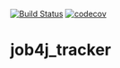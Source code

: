 [![Build Status](https://travis-ci.org/Haliz/job4j_tracker.svg?branch=master)](https://travis-ci.org/Haliz/job4j_tracker)
[![codecov](https://codecov.io/gh/Haliz/job4j_tracker/branch/master/graph/badge.svg)](https://codecov.io/gh/Haliz/job4j_tracker)

# job4j_tracker
